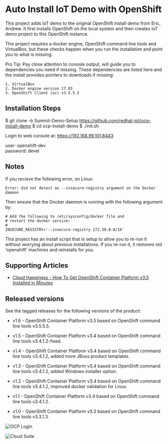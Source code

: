 Auto Install IoT Demo with OpenShift
=========================================
This project adds IoT demo to the original OpenShift install demo from Eric, Andrew. It first installs OpenShift on the local system and then creates IoT demo project to this OpenShift instance. 

This project requires a docker engine, OpenShift command line tools and VirtualBox, but these checks happen when you run the
installation and point you to what is missing.

Pro Tip: Pay close attention to conosle output, will guide you to dependencies you need if missing. These dependencies are 
listed here and the install provides pointers to downloads if missing:

   ```
   1. VirtualBox
   2. Docker engine version 17.03
   3. OpenShift Client (oc) v3.5.5.5
   ```


Installation Steps
-----------------------
$ git clone -b Summit-Demo-Setup https://github.com/redhat-iot/ocp-install-demo
$ cd ocp-install-demo
$ ./init.sh

Login to web console at: 
https://192.168.99.101:8443
 
user: openshift-dev                
password: devel  

Notes
-----

If you recieve the following error, on Linux:

   ```
   Error: did not detect an --insecure-registry argument on the Docker daemon
   ```

Then ensure that the Docker daemon is running with the following argument by:

   ```
   # Add the following to /etc/sysconfig/docker file and
   # restart the docker service:
   #
   INSECURE_REGISTRY='--insecure-registry 172.30.0.0/16'
   ```

This project has an install script that is setup to allow you to re-run it without worrying about previous
installations. If you re-run it, it removes old 'openshift' machines and reinstalls for you. 


Supporting Articles
-------------------
- [Cloud Happiness - How To Get OpenShift Container Platform v3.5 Installed in Minutes](http://www.schabell.org/2017/05/cloud-happiness-how-to-get-openshift.html)


Released versions
-----------------
See the tagged releases for the following versions of the product:

- v1.6 - OpenShift Container Platform v3.5 based on OpenShift command line tools v3.5.5.5.

- v1.5 - OpenShift Container Platform v3.4 based on OpenShift command line tools v3.4.1.2-fixed.

- v1.4 - OpenShift Container Platform v3.4 based on OpenShift command line tools v3.4.1.2, added more JBoss product templates.

- v1.3 - OpenShift Container Platform v3.4 based on OpenShift command line tools v3.4.1.2, added Windows installer option.

- v1.2 - OpenShift Container Platform v3.4 based on OpenShift command line tools v3.4.1.2, improved docker validation for Linux.

- v1.1 - OpenShift Container Platform v3.4 based on OpenShift command line tools v3.4.1.2.

- v1.0 - OpenShift Container Platform v3.3 based on OpenShift command line tools v3.3.1.3.

![OCP Login](https://github.com/redhatdemocentral/ocp-install-demo/blob/master/docs/demo-images/ocp-login.png?raw=true)

![Cloud Suite](https://github.com/redhatdemocentral/ocp-install-demo/blob/master/docs/demo-images/rhcs-arch.png?raw=true)

